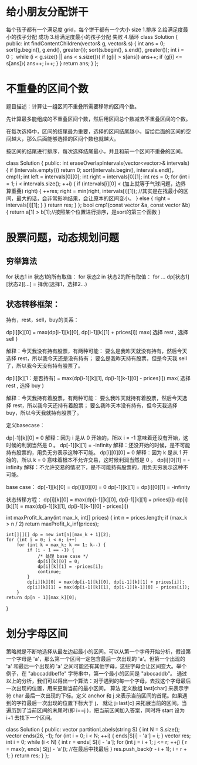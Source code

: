 # 给小朋友分配饼干
每个孩子都有一个满足度 grid，每个饼干都有一个大小 size
1.排序 2.给满足度最小的孩子分配 成功 3.给满足度最小的孩子分配 失败 4.循环
class Solution {
public:
    int findContentChildren(vector<int>& g, vector<int>& s) {
        int ans = 0;
        sort(g.begin(), g.end(), greater<int>());
        sort(s.begin(), s.end(), greater<int>());
        int i = 0；
        while (i < g.size() || ans < s.size()){
            if (g[i] > s[ans])
                ans++;
            if (g[i] <= s[ans]){
                ans++;
                i++;
            }
        }
        return ans;
    }
};

# 不重叠的区间个数

题目描述：计算让一组区间不重叠所需要移除的区间个数。

先计算最多能组成的不重叠区间个数，然后用区间总个数减去不重叠区间的个数。

在每次选择中，区间的结尾最为重要，选择的区间结尾越小，留给后面的区间的空间越大，那么后面能够选择的区间个数也就越大。

按区间的结尾进行排序，每次选择结尾最小，并且和前一个区间不重叠的区间。

class Solution {
public:
    int eraseOverlapIntervals(vector<vector<int>>& intervals) {
        if (intervals.empty()) return 0;
        sort(intervals.begin(), intervals.end()，cmp1);
        int left = intervals[0][0];
        int right = intervals[0][1];
        int res = 0;
        for (int i = 1; i < intervals.size(); ++i) {
            if (intervals[i][0] < (加上就等于气球问题，边界算重叠) right) {
                ++res;
                right = min(right, intervals[i][1]);   //其实是在找最小的区间，最大的话，会非常影响结果，会让原本的区间变小。
            } else {
                right = intervals[i][1];
            }
        }
        return res;
    }
};
bool cmp1(const vector<int> &a, const vector<int> &b)
{
    return a[1] > b[1];//按照某个位置进行排序，是sort的第三个函数
}

# 股票问题，动态规划问题
## 穷举算法
for 状态1 in 状态1的所有取值：
    for 状态2 in 状态2的所有取值：
        for ...
            dp[状态1][状态2][...] = 择优(选择1，选择2...)

## 状态转移框架：

持有，rest，sell，buy的关系：

dp[i][k][0] = max(dp[i-1][k][0], dp[i-1][k][1] + prices[i])
              max(   选择 rest  ,           选择 sell      )

解释：今天我没有持有股票，有两种可能：
要么是我昨天就没有持有，然后今天选择 rest，所以我今天还是没有持有；
要么是我昨天持有股票，但是今天我 sell 了，所以我今天没有持有股票了。

dp[i][k][1：是否持有] = max(dp[i-1][k][1], dp[i-1][k-1][0] - prices[i])
              max(   选择 rest  ,           选择 buy         )

解释：今天我持有着股票，有两种可能：
要么我昨天就持有着股票，然后今天选择 rest，所以我今天还持有着股票；
要么我昨天本没有持有，但今天我选择 buy，所以今天我就持有股票了。

定义basecase：

dp[-1][k][0] = 0
解释：因为 i 是从 0 开始的，所以 i = -1 意味着还没有开始，这时候的利润当然是 0 。
dp[-1][k][1] = -infinity
解释：还没开始的时候，是不可能持有股票的，用负无穷表示这种不可能。
dp[i][0][0] = 0
解释：因为 k 是从 1 开始的，所以 k = 0 意味着根本不允许交易，这时候利润当然是 0 。
dp[i][0][1] = -infinity
解释：不允许交易的情况下，是不可能持有股票的，用负无穷表示这种不可能。

base case：
dp[-1][k][0] = dp[i][0][0] = 0
dp[-1][k][1] = dp[i][0][1] = -infinity

状态转移方程：
dp[i][k][0] = max(dp[i-1][k][0], dp[i-1][k][1] + prices[i])
dp[i][k][1] = max(dp[i-1][k][1], dp[i-1][k-1][0] - prices[i])

int maxProfit_k_any(int max_k, int[] prices) {
    int n = prices.length;
    if (max_k > n / 2) 
        return maxProfit_k_inf(prices);

    int[][][] dp = new int[n][max_k + 1][2];
    for (int i = 0; i < n; i++) 
        for (int k = max_k; k >= 1; k--) {
            if (i - 1 == -1) { 
                /* 处理 base case */
                dp[i][k][0] = 0;
                dp[i][k][1] = -prices[i];
                continue;
            }
            dp[i][k][0] = max(dp[i-1][k][0], dp[i-1][k][1] + prices[i]);
            dp[i][k][1] = max(dp[i-1][k][1], dp[i-1][k-1][0] - prices[i]);     
        }
    return dp[n - 1][max_k][0];
}

# 划分字母区间
策略就是不断地选择从最左边起最小的区间。可以从第一个字母开始分析，假设第一个字母是 'a'，那么第一个区间一定包含最后一次出现的 'a'。但第一个出现的 'a' 和最后一个出现的 'a' 之间可能还有其他字母，这些字母会让区间变大。举个例子，在 "abccaddbeffe" 字符串中，第一个最小的区间是 "abccaddb"。
通过以上的分析，我们可以得出一个算法：对于遇到的每一个字母，去找这个字母最后一次出现的位置，用来更新当前的最小区间。
算法
定义数组 last[char] 来表示字符 char 最后一次出现的下标。定义 anchor 和 j 来表示当前区间的首尾。如果遇到的字符最后一次出现的位置下标大于 j， 就让 j=last[c] 来拓展当前的区间。当遍历到了当前区间的末尾时(即 i==j )，把当前区间加入答案，同时将 start 设为 i+1 去找下一个区间。

class Solution {
public:
    vector<int> partitionLabels(string S) {
        int N = S.size();
        vector<int> ends(26, -1);
        for (int i = 0; i < N; ++i) {
            ends[S[i] - 'a'] = i;
        }
        vector<int> res;
        int i = 0;
        while (i < N) {
            int r = ends[ S[i] - 'a'];
            for (int j = i + 1; j <= r; ++j) {
                r = max(r, ends[ S[j] - 'a']); //在最后中找最后
            }
            res.push_back(r - i + 1);
            i = r + 1;
        }
        return res;
    }
};


